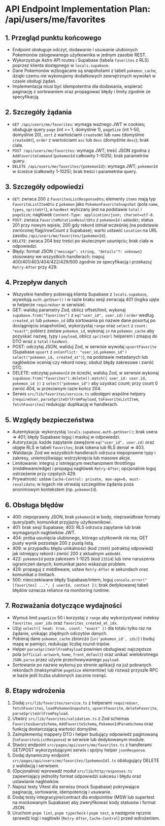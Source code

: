 # API Endpoint Implementation Plan: /api/users/me/favorites

## 1. Przegląd punktu końcowego
- Endpoint obsługuje odczyt, dodawanie i usuwanie ulubionych Pokemonów zalogowanego użytkownika w jednym zasobie REST.
- Wykorzystuje Astro API routes i Supabase (tabela `favorites` z RLS) poprzez klienta dostępnego w `locals.supabase`.
- Dane Pokemonów wzbogacane są snapshotami z tabeli `pokemon_cache`, dzięki czemu nie wykonujemy dodatkowych zewnętrznych wywołań w czasie obsługi żądań.
- Implementacja musi być idempotentna dla dodawania, wspierać paginację z sortowaniem oraz propagować błędy i limity zgodnie ze specyfikacją.

## 2. Szczegóły żądania
- `GET /api/users/me/favorites`: wymaga ważnego JWT w cookies; obsługuje query `page` (int >= 1, domyślnie 1), `pageSize` (int 1-50, domyślnie 20), `sort` z wartościami `createdAt` lub `name` (domyślnie `createdAt`), `order` z wartościami `asc` lub `desc` (domyślnie `desc`); brak ciała.
- `POST /api/users/me/favorites`: wymaga JWT; treść JSON zgodna z `AddFavoriteCommand` (`pokemonId` całkowity 1-1025); brak parametrów query.
- `DELETE /api/users/me/favorites/{pokemonId}`: wymaga JWT; `pokemonId` w ścieżce (całkowity 1-1025); brak treści i parametrów query.

## 3. Szczegóły odpowiedzi
- `GET`: zwraca 200 z `FavoritesListResponseDto`; elementy `items` mają typ `FavoriteListItemDto` z `pokemon` jako `PokemonFavoriteSnapshot` (pola `name`, `types`, `spriteUrl`), a `hasNext` wyliczany jest na podstawie `total` i `pageSize`; nagłówek `Content-Type: application/json; charset=utf-8`.
- `POST`: zwraca `FavoriteMutationResultDto` z `pokemonId` i `addedAt`; status 201 przy nowym wpisie, 200 gdy rekord istniał wcześniej (na podstawie zwróconej flagi/rowCount z Supabase); warto ustawić `Location` na URL zasobu `/api/users/me/favorites/{pokemonId}`.
- `DELETE`: zwraca 204 bez treści po skutecznym usunięciu; brak ciała w odpowiedzi.
- Błędy: format JSON `{"message": string, "details"?: unknown}` stosowany we wszystkich handlerach; mapuj 400/401/403/404/422/429/500 zgodnie ze specyfikacją i przekazuj `Retry-After` przy 429.

## 4. Przepływ danych
- Wszystkie handlery pobierają klienta Supabase z `locals.supabase`, wywołują `auth.getUser()` i w razie braku sesji zwracają 401 (logika ujęta w helperze `requireUser` w serwisie).
- GET: waliduj parametry Zod, oblicz offset/limit, wykonaj `supabase.from("favorites")` z `eq("user_id", user.id)` i `order` według `created_at` lub `pokemon_id` (dla sortowania po nazwie dane posortuj po dociągnięciu snapshotów), wykorzystaj `range` oraz `select` z `count: "exact"`; pobierz zestaw `pokemon_id`, wykonaj `in` na `pokemon_cache` aby pozyskać nazwę, typy i `payload`, oblicz `spriteUrl` helperem i zmapuj do DTO wraz z `total` i `hasNext`.
- POST: odczytaj JSON, waliduj Zod, w serwisie wywołaj `upsertFavorite` (Supabase `upsert` z `onConflict: "user_id,pokemon_id"` i `select("pokemon_id, created_at")`), na podstawie metadanych lub nagłówków oceniaj czy rekord nowy; obsłuż błędy zakresowe i zwróć DTO.
- DELETE: odczytaj `pokemonId` ze ścieżki, waliduj Zod, w serwisie wykonaj `supabase.from("favorites").delete().match({ user_id: user.id, pokemon_id })` z `select("pokemon_id")` aby uzyskać count; przy count 0 zwróć 404, w przeciwnym razie kończ 204.
- Serwis `src/lib/favorites/service.ts` udostępni wspólne helpery (`requireUser`, `parseSpriteUrlFromPayload`, `toFavoriteListItem`, `fetchFavorites`) redukując duplikację w handlerach.

## 5. Względy bezpieczeństwa
- Autentykacja: wykorzystaj `locals.supabase.auth.getUser()`; brak usera => 401; błędy Supabase loguj i maskuj w odpowiedzi.
- Autoryzacja: każde zapytanie zawężone `eq("user_id", user.id)` oraz objęte RLS w tabeli `favorites`; brak tokena lub RLS denial => 403.
- Walidacja: Zod we wszystkich handlerach odrzuca niepoprawne typy i zakresy, uniemożliwiając wstrzyknięcia lub masowe akcje.
- Limitowanie: integruj z istniejącym mechanizmem throttlingu (middleware/edge) i propaguj nagłówek `Retry-After`; opcjonalnie loguj ostrzeżenie przy częstych 429.
- Prywatność: ustaw `Cache-Control: private, max-age=0, must-revalidate`; w logach nie utrwalaj szczegółów żądania poza anonimowym kontekstem (np. `pokemonId`).

## 6. Obsługa błędów
- 400: niepoprawny JSON, brak `pokemonId` w body, nieprawidłowe formaty query/path; komunikat przyjazny użytkownikowi.
- 401: brak sesji Supabase; 403: RLS odrzuca zapytanie lub brak wymaganych nagłówków JWT.
- 404: próba usunięcia ulubionego, którego użytkownik nie ma; GET pusty wynik pozostaje 200 z pustą listą.
- 409: w przypadku błędu unikalności (kod `23505`) potraktuj odpowiedź jak istniejący rekord i zwróć 200 z aktualnym `addedAt`.
- 422: `pokemonId` poza zakresem 1-1025 (kod `23514`) lub inne naruszenia ograniczeń danych; komunikat jasno wskazuje problem.
- 429: propaguj z middleware, ustaw `Retry-After` w sekundach oraz komunikat o limitach.
- 500: nieoczekiwane błędy Supabase/intern, loguj `console.error("[favorites] ...", { userId, context })`; brak dedykowanej tabeli błędów oznacza reliance na monitoring runtime.

## 7. Rozważania dotyczące wydajności
- Wymuś limit `pageSize` 50 i korzystaj z `range` aby wykorzystywać indeksy `favorites_user_idx` oraz `favorites_created_at_idx`.
- Użyj `select({ head: true, count: "exact" })` dla totalu tylko raz na żądanie, unikając zbędnych odczytów danych.
- Pobieraj dane `pokemon_cache` zbiorczo (`in('pokemon_id', ids)`) i buduj mapę w pamięci, redukując liczbę round-tripów.
- Helper `parseSpriteUrlFromPayload` powinien obsługiwać najczęstsze pola (`official-artwork`, `home`, `front_default`) oraz unikać wielokrotnego `JSON.parse` przez użycie przechowywanego `payload`.
- Sortowanie po nazwie wykonuj po stronie aplikacji na już pobranych rekordach (maksymalnie `pageSize` elementów) lub rozważ przyszłe RPC w bazie jeśli liczba ulubionych zacznie rosnąć.

## 8. Etapy wdrożenia
1. Dodaj `src/lib/favorites/service.ts` z helperami `requireUser`, `fetchFavorites`, `loadPokemonSnapshots`, `upsertFavorite`, `deleteFavorite`, `parseSpriteUrlFromPayload`.
2. Utwórz `src/lib/favorites/validation.ts` z Zod schemas `FavoritesQuerySchema`, `AddFavoriteSchema`, `PokemonIdParamSchema` oraz funkcją dostarczającą wartości domyślne.
3. Zaimplementuj mappery DTO i helper budujący odpowiedź paginowaną (`toFavoritesListResponse`) w serwisie lub dedykowanym module.
4. Stwórz endpoint `src/pages/api/users/me/favorites.ts` z handlerami GET/POST wykorzystującymi serwis i spójny helper `jsonResponse`.
5. Dodaj dynamiczny endpoint `src/pages/api/users/me/favorites/[pokemonId].ts` obsługujący DELETE z walidacją i serwisem.
6. (Opcjonalnie) wprowadź moduł `src/lib/http/responses.ts` zapewniający jednolity format odpowiedzi sukcesu i błędu oraz ustawianie nagłówków.
7. Napisz testy Vitest dla serwisu (mock Supabase) pokrywające paginację, sortowanie, idempotencję i usuwanie.
8. Dodaj testy integracyjne/contract dla endpointów (MSW lub supertest na mockowanym Supabase) aby zweryfikować kody statusów i format JSON.
9. Uruchom `pnpm lint`, `pnpm typecheck` i `pnpm test`, a następnie ręcznie sprawdź logi i nagłówki (`Retry-After`, `Cache-Control`) przed wdrożeniem.
